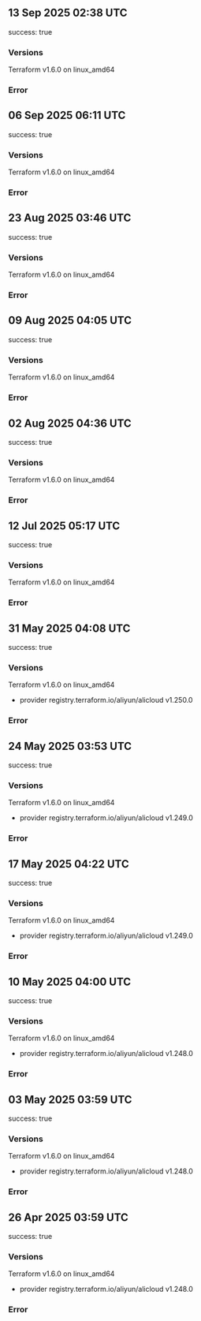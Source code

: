 ## 13 Sep 2025 02:38 UTC

success: true

### Versions

Terraform v1.6.0
on linux_amd64

### Error

## 06 Sep 2025 06:11 UTC

success: true

### Versions

Terraform v1.6.0
on linux_amd64

### Error

## 23 Aug 2025 03:46 UTC

success: true

### Versions

Terraform v1.6.0
on linux_amd64

### Error

## 09 Aug 2025 04:05 UTC

success: true

### Versions

Terraform v1.6.0
on linux_amd64

### Error

## 02 Aug 2025 04:36 UTC

success: true

### Versions

Terraform v1.6.0
on linux_amd64

### Error

## 12 Jul 2025 05:17 UTC

success: true

### Versions

Terraform v1.6.0
on linux_amd64

### Error

## 31 May 2025 04:08 UTC

success: true

### Versions

Terraform v1.6.0
on linux_amd64
+ provider registry.terraform.io/aliyun/alicloud v1.250.0

### Error

## 24 May 2025 03:53 UTC

success: true

### Versions

Terraform v1.6.0
on linux_amd64
+ provider registry.terraform.io/aliyun/alicloud v1.249.0

### Error

## 17 May 2025 04:22 UTC

success: true

### Versions

Terraform v1.6.0
on linux_amd64
+ provider registry.terraform.io/aliyun/alicloud v1.249.0

### Error

## 10 May 2025 04:00 UTC

success: true

### Versions

Terraform v1.6.0
on linux_amd64
+ provider registry.terraform.io/aliyun/alicloud v1.248.0

### Error

## 03 May 2025 03:59 UTC

success: true

### Versions

Terraform v1.6.0
on linux_amd64
+ provider registry.terraform.io/aliyun/alicloud v1.248.0

### Error

## 26 Apr 2025 03:59 UTC

success: true

### Versions

Terraform v1.6.0
on linux_amd64
+ provider registry.terraform.io/aliyun/alicloud v1.248.0

### Error

